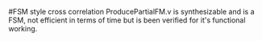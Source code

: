 #FSM style cross correlation 
ProducePartialFM.v is synthesizable and is a FSM, not efficient in terms of time but is been verified for it's functional working.
